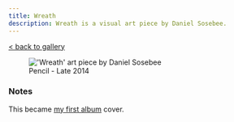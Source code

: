 ```yaml
---
title: Wreath
description: Wreath is a visual art piece by Daniel Sosebee.
---
```


<a class="card" href="/art#wreath">< back to gallery</a>

<figure>
<img src="/assets/art/wreath.jpg" alt="'Wreath' art piece by Daniel Sosebee"/>
<figcaption>Pencil - Late 2014</figcaption>
</figure>

### Notes
This became [my first album](https://danielsosebee.bandcamp.com/album/still-crystal-entrances) cover.